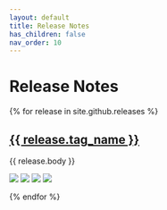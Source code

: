 ```yaml
---
layout: default
title: Release Notes
has_children: false
nav_order: 10
---
```


# Release Notes

{% for release in site.github.releases %}
## [{{ release.tag_name }}]({{release.html_url}})

{{ release.body }}

[![](https://img.shields.io/badge/Download-TAR-green?style=flat-square&logo=github)]({{release.tarball_url}})
[![](https://img.shields.io/badge/Download-ZIP-green?style=flat-square&logo=github)]({{release.zipball_url}})
[![](https://img.shields.io/badge/View-GitHub-lightgrey?style=flat-square&logo=github)]({{release.html_url}})
[![](https://img.shields.io/badge/View-Docker-blue?style=flat-square&logo=docker)](https://hub.docker.com/r/ealen/larbinbot/tags?page=1&ordering=last_updated&name={{release.tag_name}})

{% endfor %}

